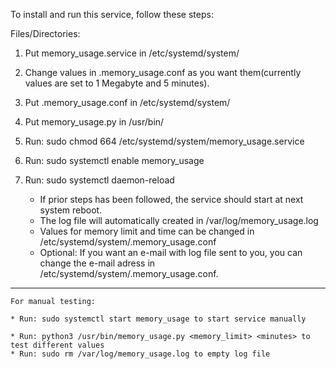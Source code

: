 To install and run this service, follow these steps:

Files/Directories:
1. Put memory_usage.service in /etc/systemd/system/
2. Change values in .memory_usage.conf as you want them(currently values are set to 1 Megabyte and 5 minutes).
3. Put .memory_usage.conf in /etc/systemd/system/
4. Put memory_usage.py in /usr/bin/
5. Run: sudo chmod 664 /etc/systemd/system/memory_usage.service
6. Run: sudo systemctl enable memory_usage
7. Run: sudo systemctl daemon-reload

	* If prior steps has been followed, the service should start at next system reboot.
	* The log file will automatically created in /var/log/memory_usage.log
	* Values for memory limit and time can be changed in /etc/systemd/system/.memory_usage.conf
	* Optional: If you want an e-mail with log file sent to you, you can change the e-mail adress in /etc/systemd/system/.memory_usage.conf.

----------------

	For manual testing:

	* Run: sudo systemctl start memory_usage to start service manually

	* Run: python3 /usr/bin/memory_usage.py <memory_limit> <minutes> to test different values
	* Run: sudo rm /var/log/memory_usage.log to empty log file

